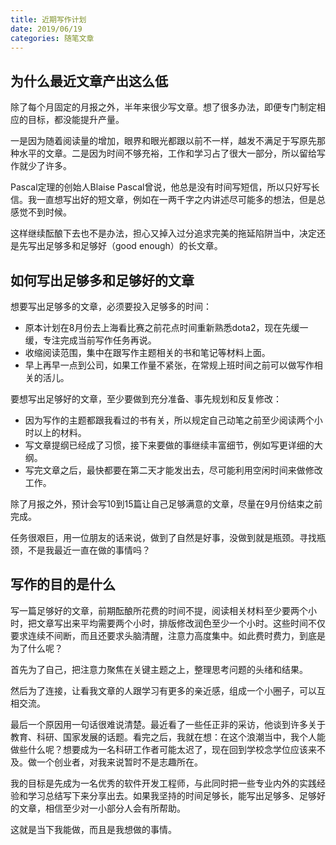 ```yaml
---
title: 近期写作计划
date: 2019/06/19
categories: 随笔文章
---
```


## 为什么最近文章产出这么低

除了每个月固定的月报之外，半年来很少写文章。想了很多办法，即便专门制定相应的目标，都没能提升产量。

<!-- more -->

一是因为随着阅读量的增加，眼界和眼光都跟以前不一样，越发不满足于写原先那种水平的文章。二是因为时间不够充裕，工作和学习占了很大一部分，所以留给写作就少了许多。

Pascal定理的创始人Blaise Pascal曾说，他总是没有时间写短信，所以只好写长信。我一直想写出好的短文章，例如在一两千字之内讲述尽可能多的想法，但是总感觉不到时候。

这样继续酝酿下去也不是办法，担心又掉入过分追求完美的拖延陷阱当中，决定还是先写出足够多和足够好（good enough）的长文章。

## 如何写出足够多和足够好的文章

想要写出足够多的文章，必须要投入足够多的时间：
 - 原本计划在8月份去上海看比赛之前花点时间重新熟悉dota2，现在先缓一缓，专注完成当前写作任务再说。
 - 收缩阅读范围，集中在跟写作主题相关的书和笔记等材料上面。
 - 早上再早一点到公司，如果工作量不紧张，在常规上班时间之前可以做写作相关的活儿。

要想写出足够好的文章，至少要做到充分准备、事先规划和反复修改：
 - 因为写作的主题都跟我看过的书有关，所以规定自己动笔之前至少阅读两个小时以上的材料。
 - 写文章提纲已经成了习惯，接下来要做的事继续丰富细节，例如写更详细的大纲。
 - 写完文章之后，最快都要在第二天才能发出去，尽可能利用空闲时间来做修改工作。

除了月报之外，预计会写10到15篇让自己足够满意的文章，尽量在9月份结束之前完成。

任务很艰巨，用一位朋友的话来说，做到了自然是好事，没做到就是瓶颈。寻找瓶颈，不是我最近一直在做的事情吗？


## 写作的目的是什么

写一篇足够好的文章，前期酝酿所花费的时间不提，阅读相关材料至少要两个小时，把文章写出来平均需要两个小时，排版修改润色至少一个小时。这些时间不仅要求连续不间断，而且还要求头脑清醒，注意力高度集中。如此费时费力，到底是为了什么呢？

首先为了自己，把注意力聚焦在关键主题之上，整理思考问题的头绪和结果。

然后为了连接，让看我文章的人跟学习有更多的亲近感，组成一个小圈子，可以互相交流。

最后一个原因用一句话很难说清楚。最近看了一些任正非的采访，他谈到许多关于教育、科研、国家发展的话题。看完之后，我就在想：在这个浪潮当中，我个人能做些什么呢？想要成为一名科研工作者可能太迟了，现在回到学校念学位应该来不及。做一个创业者，对我来说暂时不是志趣所在。

我的目标是先成为一名优秀的软件开发工程师，与此同时把一些专业内外的实践经验和学习总结写下来分享出去。如果我坚持的时间足够长，能写出足够多、足够好的文章，相信至少对一小部分人会有所帮助。

这就是当下我能做，而且是我想做的事情。
